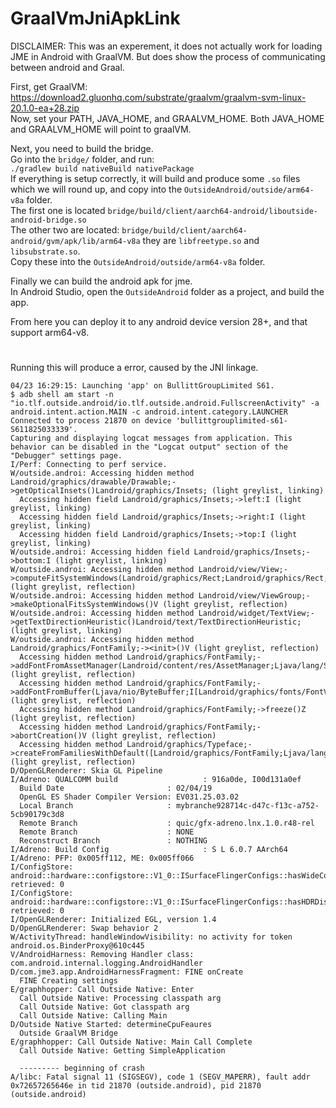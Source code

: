# GraalVmJniApkLink

DISCLAIMER: This was an experement, it does not actually work for loading JME in Android with GraalVM. But does show the process of communicating between android and Graal.  
  
First, get GraalVM: https://download2.gluonhq.com/substrate/graalvm/graalvm-svm-linux-20.1.0-ea+28.zip  
Now, set your PATH, JAVA_HOME, and GRAALVM_HOME. Both JAVA_HOME and GRAALVM_HOME will point to graalVM.  
  
Next, you need to build the bridge.  
Go into the `bridge/` folder, and run:  
`./gradlew build nativeBuild nativePackage`  
If everything is setup correctly, it will build and produce some `.so` files which we will round up, and copy into the `OutsideAndroid/outside/arm64-v8a` folder.  
The first one is located `bridge/build/client/aarch64-android/liboutside-android-bridge.so`  
The other two are located: `bridge/build/client/aarch64-android/gvm/apk/lib/arm64-v8a` they are `libfreetype.so` and `libsubstrate.so`.  
Copy these into the `OutsideAndroid/outside/arm64-v8a` folder.  
  
Finally we can build the android apk for jme.  
In Android Studio, open the `OutsideAndroid` folder as a project, and build the app.  
  
From here you can deploy it to any android device version 28+, and that support arm64-v8. 
    
    
  #
  Running this will produce a error, caused by the JNI linkage. 
  ```
  04/23 16:29:15: Launching 'app' on BullittGroupLimited S61.
$ adb shell am start -n "io.tlf.outside.android/io.tlf.outside.android.FullscreenActivity" -a android.intent.action.MAIN -c android.intent.category.LAUNCHER
Connected to process 21870 on device 'bullittgrouplimited-s61-S611825033339'.
Capturing and displaying logcat messages from application. This behavior can be disabled in the "Logcat output" section of the "Debugger" settings page.
I/Perf: Connecting to perf service.
W/outside.androi: Accessing hidden method Landroid/graphics/drawable/Drawable;->getOpticalInsets()Landroid/graphics/Insets; (light greylist, linking)
    Accessing hidden field Landroid/graphics/Insets;->left:I (light greylist, linking)
    Accessing hidden field Landroid/graphics/Insets;->right:I (light greylist, linking)
    Accessing hidden field Landroid/graphics/Insets;->top:I (light greylist, linking)
W/outside.androi: Accessing hidden field Landroid/graphics/Insets;->bottom:I (light greylist, linking)
W/outside.androi: Accessing hidden method Landroid/view/View;->computeFitSystemWindows(Landroid/graphics/Rect;Landroid/graphics/Rect;)Z (light greylist, reflection)
W/outside.androi: Accessing hidden method Landroid/view/ViewGroup;->makeOptionalFitsSystemWindows()V (light greylist, reflection)
W/outside.androi: Accessing hidden method Landroid/widget/TextView;->getTextDirectionHeuristic()Landroid/text/TextDirectionHeuristic; (light greylist, linking)
W/outside.androi: Accessing hidden method Landroid/graphics/FontFamily;-><init>()V (light greylist, reflection)
    Accessing hidden method Landroid/graphics/FontFamily;->addFontFromAssetManager(Landroid/content/res/AssetManager;Ljava/lang/String;IZIII[Landroid/graphics/fonts/FontVariationAxis;)Z (light greylist, reflection)
    Accessing hidden method Landroid/graphics/FontFamily;->addFontFromBuffer(Ljava/nio/ByteBuffer;I[Landroid/graphics/fonts/FontVariationAxis;II)Z (light greylist, reflection)
    Accessing hidden method Landroid/graphics/FontFamily;->freeze()Z (light greylist, reflection)
    Accessing hidden method Landroid/graphics/FontFamily;->abortCreation()V (light greylist, reflection)
    Accessing hidden method Landroid/graphics/Typeface;->createFromFamiliesWithDefault([Landroid/graphics/FontFamily;Ljava/lang/String;II)Landroid/graphics/Typeface; (light greylist, reflection)
D/OpenGLRenderer: Skia GL Pipeline
I/Adreno: QUALCOMM build                   : 916a0de, I00d131a0ef
    Build Date                       : 02/04/19
    OpenGL ES Shader Compiler Version: EV031.25.03.02
    Local Branch                     : mybranche928714c-d47c-f13c-a752-5cb90179c3d8
    Remote Branch                    : quic/gfx-adreno.lnx.1.0.r48-rel
    Remote Branch                    : NONE
    Reconstruct Branch               : NOTHING
I/Adreno: Build Config                     : S L 6.0.7 AArch64
I/Adreno: PFP: 0x005ff112, ME: 0x005ff066
I/ConfigStore: android::hardware::configstore::V1_0::ISurfaceFlingerConfigs::hasWideColorDisplay retrieved: 0
I/ConfigStore: android::hardware::configstore::V1_0::ISurfaceFlingerConfigs::hasHDRDisplay retrieved: 0
I/OpenGLRenderer: Initialized EGL, version 1.4
D/OpenGLRenderer: Swap behavior 2
W/ActivityThread: handleWindowVisibility: no activity for token android.os.BinderProxy@610c445
V/AndroidHarness: Removing Handler class: com.android.internal.logging.AndroidHandler
D/com.jme3.app.AndroidHarnessFragment: FINE onCreate
    FINE Creating settings
E/graphhopper: Call Outside Native: Enter
    Call Outside Native: Processing classpath arg
    Call Outside Native: Got classpath arg
    Call Outside Native: Calling Main
D/Outside Native Started: determineCpuFeaures
    Outside GraalVM Bridge
E/graphhopper: Call Outside Native: Main Call Complete
    Call Outside Native: Getting SimpleApplication
    
    --------- beginning of crash
A/libc: Fatal signal 11 (SIGSEGV), code 1 (SEGV_MAPERR), fault addr 0x72657265646e in tid 21870 (outside.android), pid 21870 (outside.android)
```
